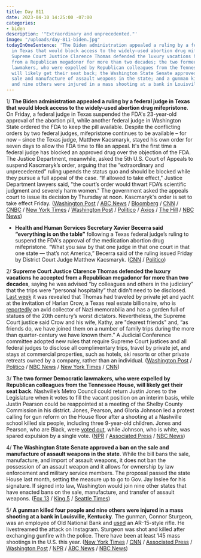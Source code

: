 ```yaml
---
title: Day 811
date: 2023-04-10 14:25:00 -07:00
categories:
- biden
description: '"Extraordinary and unprecedented."'
image: "/uploads/day-811-biden.jpg"
todayInOneSentence: 'The Biden administration appealed a ruling by a federal judge
  in Texas that would block access to the widely-used abortion drug mifepristone;
  Supreme Court Justice Clarence Thomas defended the luxury vacations he accepted
  from a Republican megadonor for more than two decades; the two former Democratic
  lawmakers, who were expelled by Republican colleagues from the Tennessee House,
  will likely get their seat back; the Washington State Senate approved a ban on the
  sale and manufacture of assault weapons in the state; and a gunman killed four people
  and nine others were injured in a mass shooting at a bank in Louisville, Kentucky. '
---
```


1/ **The Biden administration appealed a ruling by a federal judge in Texas that would block access to the widely-used abortion drug mifepristone**. On Friday, a federal judge in Texas suspended the FDA's 23-year-old approval of the abortion pill, while another federal judge in Washington State ordered the FDA to keep the pill available. Despite the conflicting orders by two federal judges, mifepristone continues to be available – for now – since the Texas judge, Matthew Kacsmaryk, stayed his own order for seven days to allow the FDA time to file an appeal. It's the first time a federal judge has blocked an approved drug over the objection of the FDA. The Justice Department, meanwhile, asked the 5th U.S. Court of Appeals to suspend Kascmaryk’s order, arguing that the “extraordinary and unprecedented” ruling upends the status quo and should be blocked while they pursue a full appeal of the case. “If allowed to take effect," Justice Department lawyers said, "the court’s order would thwart FDA’s scientific judgment and severely harm women." The government asked the appeals court to issue its decision by Thursday at noon. Kascmaryk's order is set to take effect Friday. ([Washington Post](https://www.washingtonpost.com/politics/2023/04/10/abortion-pill-ruling-appeal/) / [ABC News](https://abcnews.go.com/Politics/doj-asks-appeals-court-emergency-stay-abortion-pill/story?id=98472583) / [Bloomberg](https://www.bloomberg.com/news/articles/2023-04-10/biden-administration-files-appeal-of-texas-abortion-pill-ruling?srnd=premium&sref=MIBMEEoj) / [CNN](https://www.cnn.com/2023/04/10/politics/abortion-pill-justice-department-freeze/index.html) / [CNBC](https://www.cnbc.com/2023/04/10/abortion-pill-us-asks-appeals-court-to-keep-mifepristone-on-market.html) / [New York Times](https://www.nytimes.com/2023/04/07/health/abortion-pills-ruling-texas.html) / [Washington Post](https://www.washingtonpost.com/politics/2023/04/07/texas-abortion-pill-ruling-mifepristone/) / [Politico](https://www.politico.com/news/2023/04/07/texas-judge-halts-fda-approval-of-abortion-pill-00091096) / [Axios](https://www.axios.com/2023/04/07/texas-federal-judge-abortion-pills-ruling) / [The Hill](https://thehill.com/homenews/administration/3940452-biden-administration-appealing-texas-judges-decision-blocking-abortion-pill-approval/) / [NBC News](https://www.nbcnews.com/politics/justice-department/justice-dept-asks-court-delay-abortion-medication-decision-rcna78978))

* **Health and Human Services Secretary Xavier Becerra said “everything is on the table”** following a Texas federal judge’s ruling to suspend the FDA's approval of the medication abortion drug mifepristone. “What you saw by that one judge in that one court in that one state — that’s not America,” Becerra said of the ruling issued Friday by District Court Judge Matthew Kacsmaryk. ([CNN](https://www.cnn.com/2023/04/09/politics/xavier-becerra-abortion-mifespristone-ruling-cnntv/) / [Politico](https://www.politico.com/news/2023/04/09/becerra-texas-abortion-pill-00091114))

2/ **Supreme Court Justice Clarence Thomas defended the luxury vacations  he accepted from a Republican megadonor for more than two decades**, saying he was advised “by colleagues and others in the judiciary” that the trips were “personal hospitality” that didn't need to be disclosed. [Last week](https://whatthefuckjusthappenedtoday.com/2023/04/06/day-807/#1-supreme-court-justice-clarence-tho) it was revealed that Thomas had traveled by private jet and yacht at the invitation of Harlan Crow, a Texas real estate billionaire, who is [reportedly](https://www.washingtonian.com/2023/04/07/clarence-thomass-billionaire-benefactor-collects-hitler-artifacts/) an avid collector of Nazi memorabilia and has a garden full of statues of the 20th century’s worst dictators. Nevertheless, the Supreme Court justice said Crow and his wife, Kathy, are "dearest friends" and, “as friends do, we have joined them on a number of family trips during the more than quarter-century we have known them.” A Judicial Conference committee adopted new rules that require Supreme Court justices and all federal judges to disclose all complimentary trips, travel by private jet, and stays at commercial properties, such as hotels, ski resorts or other private retreats owned by a company, rather than an individual. ([Washington Post](https://www.washingtonpost.com/politics/2023/04/07/clarence-thomas-trips-crow-propublica/) / [Politico](https://www.politico.com/news/2023/04/07/clarence-thomas-defends-trips-gop-donor-00091027) / [NBC News](https://www.nbcnews.com/politics/supreme-court/justice-clarence-thomas-explains-failure-report-trips-paid-conservativ-rcna78696) / [New York Times](https://www.nytimes.com/2023/04/07/us/politics/clarence-thomas-supreme-court-travel.html) / [CNN](https://www.cnn.com/2023/04/07/politics/clarence-thomas-disclosures-supreme-court))

3/ **The two former Democratic lawmakers, who were expelled by Republican colleagues from the Tennessee House, will likely get their seat back**. Nashville’s Metro Council could return Justin Jones to the Legislature when it votes to fill the vacant position on an interim basis, while Justin Pearson could be reappointed at a meeting of the Shelby County Commission in his district. Jones, Pearson, and Gloria Johnson led a protest calling for gun reform on the House floor after a shooting at a Nashville school killed six people, including three 9-year-old children. Jones and Pearson, who are Black, were [voted out](https://whatthefuckjusthappenedtoday.com/2023/04/06/day-807/#5-tennessee-republican-lawmakers-exp), while Johnson, who is white, was spared expulsion by a single vote. ([NPR](https://www.npr.org/2023/04/10/1168860095/expelled-tennessee-lawmakers-reappoint-jones-pearson-memphis-nashville) / [Associated Press](https://apnews.com/article/tennessee-expulsion-democracy-election-nashville-60e64c8c972d48cce64992b9e1f8f04c) / [NBC News](https://www.nbcnews.com/politics/politics-news/nashville-council-expected-consider-reinstating-ousted-former-rep-just-rcna78924))

4/ **The Washington State Senate approved a ban on the sale and manufacture of assault weapons in the state**. While the bill bans the sale, manufacture, and import of assault weapons, it does not ban the possession of an assault weapon and it allows for ownership by law enforcement and military service members. The proposal passed the state House last month, setting the measure up to go to Gov. Jay Inslee for his signature. If signed into law, Washington would join nine other states that have enacted bans on the sale, manufacture, and transfer of assault weapons. ([Fox 13](https://www.q13fox.com/news/washington-senate-votes-to-ban-sale-of-assault-weapons-weeks-after-house-approves-measure) / [King 5](https://www.king5.com/article/news/politics/state-politics/assault-weapon-ban-passes-senate-to-house-concurrence/281-4400321f-2822-4685-9fae-05a0f1cb1ef8) / [Seattle Times](https://www.seattletimes.com/seattle-news/politics/assault-weapon-ban-clears-wa-state-senate/))

5/ **A gunman killed four people and nine others were injured in a mass shooting at a bank in Louisville, Kentucky**. The gunman, Connor Sturgeon, was an employee of Old National Bank and  [used](https://www.cnn.com/2023/04/10/us/louisville-ketucky-incident/) an AR-15-style rifle. He livestreamed the attack on Instagram. Sturgeon was shot and killed after exchanging gunfire with the police. There have been at least 145 mass shootings in the U.S. this year. ([New York Times](https://www.nytimes.com/2023/04/10/us/louisville-kentucky-shooting.html) / [CNN](https://www.cnn.com/us/live-news/louisville-kentucky-shooting-04-10-23/index.html) / [Associated Press](https://apnews.com/article/downtown-louisville-shooting-dc7b45a9c5d2b384a16d653864f8b735) / [Washington Post](https://www.washingtonpost.com/nation/2023/04/10/louisville-active-shooting-bank-downtown/) / [NPR](https://www.npr.org/live-updates/louisville-kentucky-downtown-shooting) / [ABC News](https://abcnews.go.com/US/live-updates/active-shooter-louisville/?id=98470141) / [NBC News](https://www.nbcnews.com/news/us-news/shooting-reported-louisville-police-confirm-multiple-casualties-rcna78933))